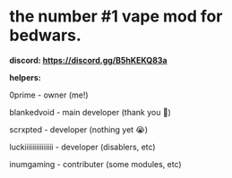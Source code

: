 # the number #1 vape mod for bedwars.

**discord: https://discord.gg/B5hKEKQ83a**

**helpers:**

0prime - owner (me!)

blankedvoid - main developer (thank you 🙏)

scrxpted - developer (nothing yet 😭)

luckiiiiiiiiiiiiiii - developer (disablers, etc)

inumgaming - contributer (some modules, etc)
